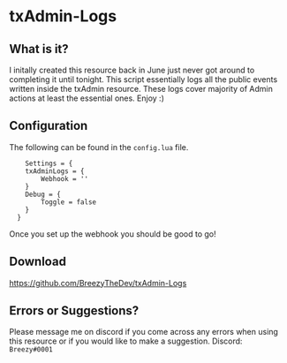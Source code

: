 # txAdmin-Logs

## What is it?

I initally created this resource back in June just never got around to completing it until tonight. This script essentially logs all the public events written inside the txAdmin resource. These logs cover majority of Admin actions at least the essential ones. Enjoy :)

## Configuration

The following can be found in the ``config.lua`` file.
```
    Settings = {
    txAdminLogs = {
        Webhook = ''
    }
    Debug = {
        Toggle = false
    }
  }
```
Once you set up the webhook you should be good to go!

## Download
https://github.com/BreezyTheDev/txAdmin-Logs

## Errors or Suggestions?
Please message me on discord if you come across any errors when using this resource or if you would like to make a suggestion.
Discord: `Breezy#0001`


